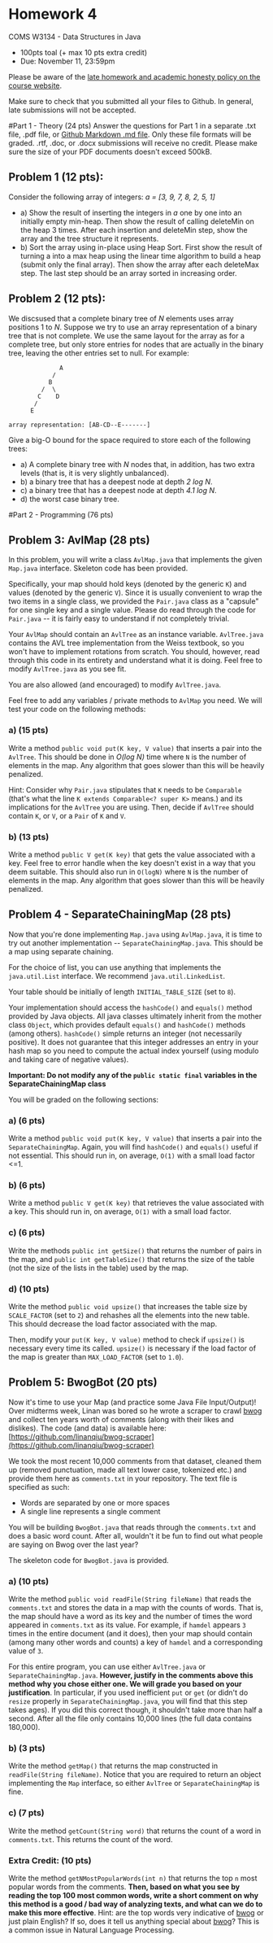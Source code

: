 # Homework 4

COMS W3134 - Data Structures in Java
* 100pts toal (+ max 10 pts extra credit)
* Due: November 11, 23:59pm

Please be aware of the [late homework and academic honesty policy on the course website](http://www.cs.columbia.edu/~bauer/cs3134/homework.html).

Make sure to check that you submitted all your files to Github. In general, late submissions will not be accepted.

#Part 1 - Theory (24 pts)
Answer the questions for Part 1 in a separate .txt file, .pdf file, or [Github Markdown .md file](https://help.github.com/articles/markdown-basics/). Only these file formats will be graded. .rtf, .doc, or .docx submissions will receive no credit. Please make sure the size of your PDF documents doesn't exceed 500kB. 

## Problem 1 (12 pts): 
Consider the following array of integers: *a = [3, 9, 7, 8, 2, 5, 1]*

   * a) Show the result of inserting the integers in *a* one by one into an initially empty min-heap. Then show the result of calling deleteMin on the heap 3 times. After each insertion and deleteMin step, show the array and the tree structure it represents.
   * b) Sort the array using in-place using Heap Sort. First show the result of turning a into a max heap using the linear time algorithm to build a heap (submit only the final array). Then show the array after each deleteMax step. The last step should be an array sorted in increasing order.

## Problem 2 (12 pts): 
We discsused that a complete binary tree of *N* elements uses array positions 1 to *N*. Suppose we try to use an array representation of a binary tree that is not complete. We use the same layout for the array as for a complete tree, but only store entries for nodes that are actually in the binary tree, leaving the other entries set to null. For example: 
```
              A  
            /
           B
         /  \
        C    D
       /
      E

array representation: [AB-CD--E-------]
```

Give a big-O bound for the space required to store each of the following trees:

   * a) A complete binary tree with *N* nodes that, in addition, has two extra levels (that is, it is very slightly unbalanced).
   * b) a binary tree that has a deepest node at depth *2 log N*.
   * c) a binary tree that has a deepest node at depth *4.1 log N*.
   * d) the worst case binary tree.

#Part 2 - Programming (76 pts)

## Problem 3: AvlMap (28 pts)

In this problem, you will write a class `AvlMap.java` that implements the given `Map.java` interface. Skeleton code has been provided.

Specifically, your map should hold keys (denoted by the generic `K`) and values (denoted by the generic `V`). Since it is usually convenient to wrap the two items in a single class, we provided the `Pair.java` class as a "capsule" for one single key and a single value. Please do read through the code for `Pair.java` -- it is fairly easy to understand if not completely trivial.

Your `AvlMap` should contain an `AvlTree` as an instance variable. `AvlTree.java` contains the AVL tree implementation from the Weiss textbook, so you won't have to implement rotations from scratch. You should, however, read through this code in its entirety and understand what it is doing.  Feel free to modify `AvlTree.java` as you see fit. 

You are also allowed (and encouraged) to modify `AvlTree.java`.

Feel free to add any variables / private methods to `AvlMap` you need.
We will test your code on the following methods:

### a) (15 pts)

Write a method `public void put(K key, V value)` that inserts a pair into the `AvlTree`. This should be done in *O(log N)* time where `N` is the number of elements in the map. Any algorithm that goes slower than this will be heavily penalized.

Hint: Consider why `Pair.java` stipulates that `K` needs to be `Comparable` (that's what the line `K extends Comparable<? super K>` means.) and its implications for the `AvlTree` you are using. Then, decide if `AvlTree` should contain `K`, or `V`, or a `Pair` of `K` and `V`.

### b) (13 pts)

Write a method `public V get(K key)` that gets the value associated with a key. Feel free to error handle when the key doesn't exist in a way that you deem suitable. This should also run in `O(logN)` where `N` is the number of elements in the map. Any algorithm that goes slower than this will be heavily penalized.

## Problem 4 - SeparateChainingMap (28 pts)

Now that you're done implementing `Map.java` using `AvlMap.java`, it is time to try out another implementation -- `SeparateChainingMap.java`. This should be a map using separate chaining.

For the choice of list, you can use anything that implements the `java.util.List` interface. We recommend `java.util.LinkedList`.

Your table should be initially of length `INITIAL_TABLE_SIZE` (set to `8`).

Your implementation should access the `hashCode()` and `equals()` method provided by Java objects. All java classes ultimately inherit from the mother class `Object`, which provides default `equals()` and `hashCode()` methods (among others). 
`hashCode()` simple returns an integer (not necessarily positive). It does not guarantee that this integer addresses an entry in your hash map so you need to compute the actual index yourself (using modulo and taking care of negative values).

**Important: Do not modify any of the `public static final` variables in the SeparateChainingMap class**


You will be graded on the following sections:

### a) (6 pts)

Write a method `public void put(K key, V value)` that inserts a pair into the `SeparateChainingMap`. Again, you will find `hashCode()` and `equals()` useful if not essential. This should run in, on average, `O(1)` with a small load factor <=1.

### b) (6 pts)

Write a method `public V get(K key)` that retrieves the value associated with a key. This should run in, on average, `O(1)` with a small load factor.

### c) (6 pts)

Write the methods `public int getSize()` that returns the number of pairs in the map, and `public int getTableSize()` that returns the size of the table (not the size of the lists in the table) used by the map.

### d) (10 pts)

Write the method `public void upsize()` that increases the table size by `SCALE_FACTOR` (set to `2`) and rehashes all the elements into the new table. This should decrease the load factor associated with the map.

Then, modify your `put(K key, V value)` method to check if `upsize()` is necessary every time its called. `upsize()` is necessary if the load factor of the map is greater than `MAX_LOAD_FACTOR` (set to `1.0`).

## Problem 5: BwogBot (20 pts)

Now it's time to use your Map (and practice some Java File Input/Output)! Over midterms week, Linan was bored so he wrote a scraper to crawl [bwog](http://bwog.com) and collect ten years worth of comments (along with their likes and dislikes). The code (and data) is available here: [https://github.com/linanqiu/bwog-scraper](https://github.com/linanqiu/bwog-scraper)

We took the most recent 10,000 comments from that dataset, cleaned them up (removed punctuation, made all text lower case, tokenized etc.) and provide them here as `comments.txt` in your repository. The text file is specified as such:

- Words are separated by one or more spaces
- A single line represents a single comment

You will be building `BwogBot.java` that reads through the `comments.txt` and does a basic word count. After all, wouldn't it be fun to find out what people are saying on Bwog over the last year?

The skeleton code for `BwogBot.java` is provided.

### a) (10 pts)

Write the method `public void readFile(String fileName)` that reads the `comments.txt` and stores the data in a map with the counts of words. That is, the map should have a word as its key and the number of times the word appeared in `comments.txt` as its value. For example, if `hamdel` appears `3` times in the entire document (and it does), then your map should contain (among many other words and counts) a key of `hamdel` and a corresponding value of `3`.

For this entire program, you can use either `AvlTree.java` or `SeparateChainingMap.java`. **However, justify in the comments above this method why you chose either one. We will grade you based on your justification**. In particular, if you used inefficient `put` or `get` (or didn't do `resize` properly in `SeparateChainingMap.java`, you will find that this step takes ages). If you did this correct though, it shouldn't take more than half a second. After all the file only contains 10,000 lines (the full data contains 180,000).

### b) (3 pts)

Write the method `getMap()` that returns the map constructed in `readFile(String fileName)`. Notice that you are required to return an object implementing the `Map` interface, so either `AvlTree` or `SeparateChainingMap` is fine.

### c) (7 pts)

Write the method `getCount(String word)` that returns the count of a word in `comments.txt`. This returns the count of the word.

### Extra Credit: (10 pts)

Write the method `getNMostPopularWords(int n)` that returns the top `n` most popular words from the comments. **Then, based on what you see by reading the top 100 most common words, write a short comment on why this method is a good / bad way of analyzing texts, and what can we do to make this more effective**. Hint: are the top words very indicative of [bwog](http://bwog.com) or just plain English? If so, does it tell us anything special about [bwog](http://bwog.com)? This is a common issue in Natural Language Processing.
